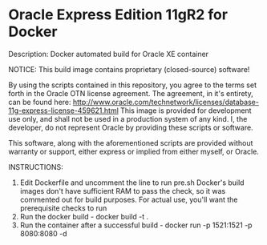 # Oracle Express Edition 11gR2 for Docker
Description: Docker automated build for Oracle XE container

NOTICE: This build image contains proprietary (closed-source) software!

By using the scripts contained in this repository, you agree to the terms set forth in the Oracle OTN license agreement. The agreement, in it's entirety, can be found here: http://www.oracle.com/technetwork/licenses/database-11g-express-license-459621.html
This image is provided for development use only, and shall not be used in a production system of any kind.
I, the developer, do not represent Oracle by providing these scripts or software.

This software, along with the aforementioned scripts are provided without warranty or support, either express or implied from either myself, or Oracle.

INSTRUCTIONS:

1) Edit Dockerfile and uncomment the line to run pre.sh
   Docker's build images don't have sufficient RAM to pass the check, so it was commented out for build purposes.
   For actual use, you'll want the prerequisite checks to run
2) Run the docker build -
   docker build -t <name> .
3) Run the container after a successful build -
   docker run -p 1521:1521 -p 8080:8080 -d <name>

